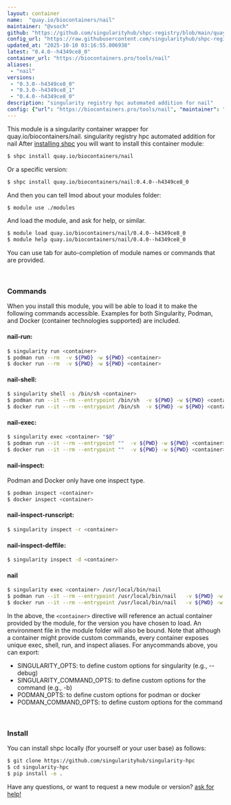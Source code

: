 ```yaml
---
layout: container
name:  "quay.io/biocontainers/nail"
maintainer: "@vsoch"
github: "https://github.com/singularityhub/shpc-registry/blob/main/quay.io/biocontainers/nail/container.yaml"
config_url: "https://raw.githubusercontent.com/singularityhub/shpc-registry/main/quay.io/biocontainers/nail/container.yaml"
updated_at: "2025-10-10 03:16:55.006938"
latest: "0.4.0--h4349ce8_0"
container_url: "https://biocontainers.pro/tools/nail"
aliases:
 - "nail"
versions:
 - "0.3.0--h4349ce8_0"
 - "0.3.0--h4349ce8_1"
 - "0.4.0--h4349ce8_0"
description: "singularity registry hpc automated addition for nail"
config: {"url": "https://biocontainers.pro/tools/nail", "maintainer": "@vsoch", "description": "singularity registry hpc automated addition for nail", "latest": {"0.4.0--h4349ce8_0": "sha256:fbd4fee71cdf448391cd4dd66100ac33d982775e25ab38e376024c07852e0ed8"}, "tags": {"0.3.0--h4349ce8_0": "sha256:54e47136c7445593ec40965b74d74f4473a6a6bac447c8364e1c884960f7d43c", "0.3.0--h4349ce8_1": "sha256:f9c8f1bd41f2a0561bb2d4ce640ebffc4a671c5ae52ba140b49225cd72487e6e", "0.4.0--h4349ce8_0": "sha256:fbd4fee71cdf448391cd4dd66100ac33d982775e25ab38e376024c07852e0ed8"}, "docker": "quay.io/biocontainers/nail", "aliases": {"nail": "/usr/local/bin/nail"}}
---
```


This module is a singularity container wrapper for quay.io/biocontainers/nail.
singularity registry hpc automated addition for nail
After [installing shpc](#install) you will want to install this container module:


```bash
$ shpc install quay.io/biocontainers/nail
```

Or a specific version:

```bash
$ shpc install quay.io/biocontainers/nail:0.4.0--h4349ce8_0
```

And then you can tell lmod about your modules folder:

```bash
$ module use ./modules
```

And load the module, and ask for help, or similar.

```bash
$ module load quay.io/biocontainers/nail/0.4.0--h4349ce8_0
$ module help quay.io/biocontainers/nail/0.4.0--h4349ce8_0
```

You can use tab for auto-completion of module names or commands that are provided.

<br>

### Commands

When you install this module, you will be able to load it to make the following commands accessible.
Examples for both Singularity, Podman, and Docker (container technologies supported) are included.

#### nail-run:

```bash
$ singularity run <container>
$ podman run --rm  -v ${PWD} -w ${PWD} <container>
$ docker run --rm  -v ${PWD} -w ${PWD} <container>
```

#### nail-shell:

```bash
$ singularity shell -s /bin/sh <container>
$ podman run --it --rm --entrypoint /bin/sh  -v ${PWD} -w ${PWD} <container>
$ docker run --it --rm --entrypoint /bin/sh  -v ${PWD} -w ${PWD} <container>
```

#### nail-exec:

```bash
$ singularity exec <container> "$@"
$ podman run --it --rm --entrypoint ""  -v ${PWD} -w ${PWD} <container> "$@"
$ docker run --it --rm --entrypoint ""  -v ${PWD} -w ${PWD} <container> "$@"
```

#### nail-inspect:

Podman and Docker only have one inspect type.

```bash
$ podman inspect <container>
$ docker inspect <container>
```

#### nail-inspect-runscript:

```bash
$ singularity inspect -r <container>
```

#### nail-inspect-deffile:

```bash
$ singularity inspect -d <container>
```


#### nail

```bash
$ singularity exec <container> /usr/local/bin/nail
$ podman run --it --rm --entrypoint /usr/local/bin/nail   -v ${PWD} -w ${PWD} <container> -c " $@"
$ docker run --it --rm --entrypoint /usr/local/bin/nail   -v ${PWD} -w ${PWD} <container> -c " $@"
```



In the above, the `<container>` directive will reference an actual container provided
by the module, for the version you have chosen to load. An environment file in the
module folder will also be bound. Note that although a container
might provide custom commands, every container exposes unique exec, shell, run, and
inspect aliases. For anycommands above, you can export:

 - SINGULARITY_OPTS: to define custom options for singularity (e.g., --debug)
 - SINGULARITY_COMMAND_OPTS: to define custom options for the command (e.g., -b)
 - PODMAN_OPTS: to define custom options for podman or docker
 - PODMAN_COMMAND_OPTS: to define custom options for the command

<br>

### Install

You can install shpc locally (for yourself or your user base) as follows:

```bash
$ git clone https://github.com/singularityhub/singularity-hpc
$ cd singularity-hpc
$ pip install -e .
```

Have any questions, or want to request a new module or version? [ask for help!](https://github.com/singularityhub/singularity-hpc/issues)